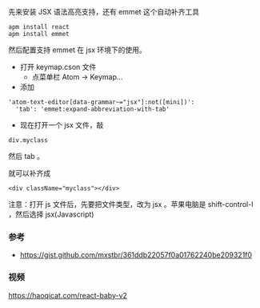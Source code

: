 先来安装 JSX 语法高亮支持，还有 emmet 这个自动补齐工具

```
apm install react
apm install emmet
```

然后配置支持 emmet 在 jsx 环境下的使用。


- 打开 keymap.cson 文件
  - 点菜单栏 Atom -> Keymap…
- 添加

```
'atom-text-editor[data-grammar~="jsx"]:not([mini])':
  'tab': 'emmet:expand-abbreviation-with-tab'
```

- 现在打开一个 jsx 文件，敲

```
div.myclass
```

然后 tab 。

就可以补齐成

```
<div className="myclass"></div>
```

注意：打开 js 文件后，先要把文件类型，改为 jsx 。苹果电脑是 shift-control-l ，然后选择 jsx(Javascript)

### 参考

- https://gist.github.com/mxstbr/361ddb22057f0a01762240be209321f0

### 视频

https://haoqicat.com/react-baby-v2
